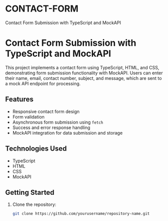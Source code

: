 # CONTACT-FORM
Contact Form Submission with TypeScript and MockAPI

# Contact Form Submission with TypeScript and MockAPI

This project implements a contact form using TypeScript, HTML, and CSS, demonstrating form submission functionality with MockAPI. Users can enter their name, email, contact number, subject, and message, which are sent to a mock API endpoint for processing.

## Features

- Responsive contact form design
- Form validation
- Asynchronous form submission using `fetch`
- Success and error response handling
- MockAPI integration for data submission and storage

## Technologies Used

- TypeScript
- HTML
- CSS
- MockAPI

## Getting Started

1. Clone the repository:
   ```bash
   git clone https://github.com/yourusername/repository-name.git


